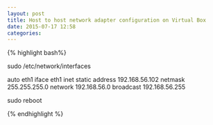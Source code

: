 ```yaml
---
layout: post
title: Host to host network adapter configuration on Virtual Box
date: 2015-07-17 12:58 
categories: 
---
```

{% highlight bash%}

sudo /etc/network/interfaces

auto eth1
iface eth1 inet static
	address 192.168.56.102
	netmask 255.255.255.0
	network 192.168.56.0
	broadcast 192.168.56.255

sudo reboot

{% endhighlight %}

